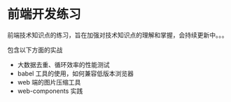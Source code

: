 # 前端开发练习

前端技术知识点的练习，旨在加强对技术知识点的理解和掌握，会持续更新中。。。

包含以下方面的实战

- 大数据去重、循环效率的性能测试
- babel 工具的使用，如何兼容低版本浏览器
- web 端的图片压缩工具
- web-components 实践
